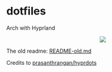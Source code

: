 # dotfiles

Arch with Hyprland

<p align="center">
  <img  src="https://user-images.githubusercontent.com/73834838/228386835-de808131-3885-4ba0-975e-c4073f99d4a2.gif">
</p>


The old readme: [README-old.md](README-old.md)

Credits to [prasanthrangan/hyprdots](https://github.com/prasanthrangan/hyprdots)
